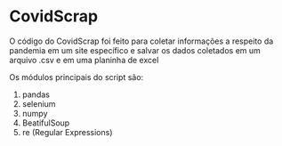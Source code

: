 # CovidScrap
O código do CovidScrap foi feito para coletar informações a respeito da pandemia em um site específico e salvar os dados coletados em um arquivo .csv e em uma planinha de excel

Os módulos principais do script são:
1. pandas
2. selenium
3. numpy
4. BeatifulSoup
5. re (Regular Expressions)
